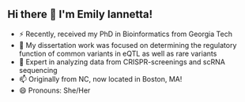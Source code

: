 ## Hi there 👋 I'm Emily Iannetta! 

- ⚡ Recently, received my PhD in Bioinformatics from Georgia Tech
- 💬  My dissertation work was focused on determining the regulatory function of common variants in eQTL as well as rare variants
- 🔬 Expert in analyzing data from CRISPR-screenings and scRNA sequencing
- 📫 Originally from NC, now located in Boston, MA!
- 😄 Pronouns: She/Her


<!--
**EmilyGreenwood/EmilyGreenwood** is a ✨ _special_ ✨ repository because its `README.md` (this file) appears on your GitHub profile.

Here are some ideas to get you started:

- 🔭 I’m currently working on ...
- 🌱 I’m currently learning ...
- 👯 I’m looking to collaborate on ...
- 🤔 I’m looking for help with ...
- 💬 Ask me about ...
- 📫 How to reach me: ...
- 😄 Pronouns: ...
- ⚡ Fun fact: ...
-->
